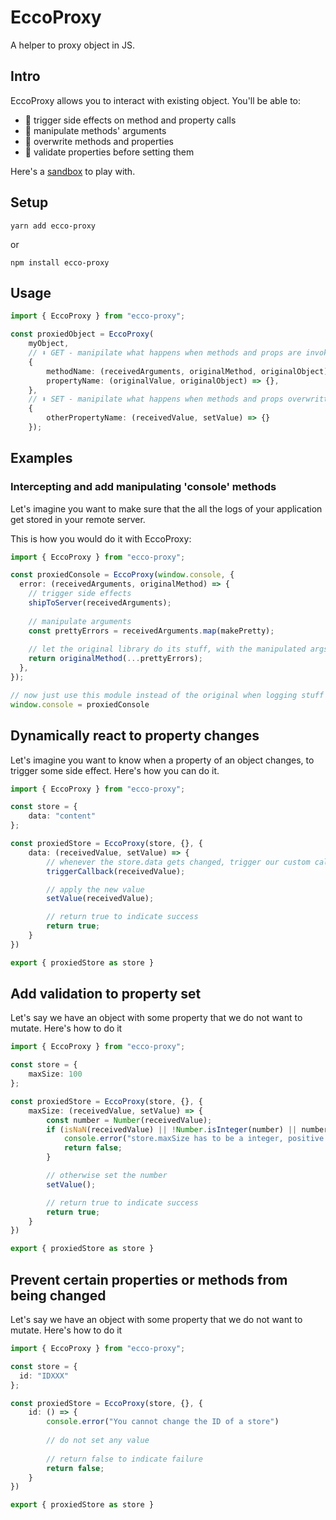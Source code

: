 # EccoProxy

A helper to proxy object in JS.

## Intro

EccoProxy allows you to interact with existing object. You'll be able to:
- 🚀 trigger side effects on method and property calls
- 🎸 manipulate methods' arguments
- 🥾 overwrite methods and properties
- 📝 validate properties before setting them

Here's a [sandbox](https://codesandbox.io/s/ecco-proxy-playground-rghky?file=/src/index.ts) to play with.

## Setup
```
yarn add ecco-proxy
````
or
````
npm install ecco-proxy
````

## Usage


````typescript
import { EccoProxy } from "ecco-proxy";

const proxiedObject = EccoProxy(
    myObject,
    // ⬇️ GET - manipilate what happens when methods and props are invoked 
    {
        methodName: (receivedArguments, originalMethod, originalObject) => {},
        propertyName: (originalValue, originalObject) => {},
    },
    // ⬇️ SET - manipilate what happens when methods and props overwritten
    {
        otherPropertyName: (receivedValue, setValue) => {}
    });
````


## Examples

### Intercepting and add manipulating 'console' methods
Let's imagine you want to make sure that the all the logs
of your application get stored in your remote server.

This is how you would do it with EccoProxy:

````typescript
import { EccoProxy } from "ecco-proxy";

const proxiedConsole = EccoProxy(window.console, {
  error: (receivedArguments, originalMethod) => {
    // trigger side effects
    shipToServer(receivedArguments);
    
    // manipulate arguments
    const prettyErrors = receivedArguments.map(makePretty);
    
    // let the original library do its stuff, with the manipulated args
    return originalMethod(...prettyErrors);
  },
});

// now just use this module instead of the original when logging stuff
window.console = proxiedConsole
````

## Dynamically react to property changes

Let's imagine you want to know when a property of an object changes, to trigger some side effect.
Here's how you can do it.

````typescript
import { EccoProxy } from "ecco-proxy";

const store = {
    data: "content"
};

const proxiedStore = EccoProxy(store, {}, {
    data: (receivedValue, setValue) => {
        // whenever the store.data gets changed, trigger our custom callback
        triggerCallback(receivedValue);

        // apply the new value
        setValue(receivedValue);

        // return true to indicate success
        return true;
    }
})

export { proxiedStore as store }
````

## Add validation to property set

Let's say we have an object with some property that we do not want to mutate.
Here's how to do it

````typescript
import { EccoProxy } from "ecco-proxy";

const store = {
    maxSize: 100
};

const proxiedStore = EccoProxy(store, {}, {
    maxSize: (receivedValue, setValue) => {
        const number = Number(receivedValue);
        if (isNaN(receivedValue) || !Number.isInteger(number) || number < 0) {
            console.error("store.maxSize has to be a integer, positive number")
            return false;
        }

        // otherwise set the number
        setValue();

        // return true to indicate success
        return true;
    }
})

export { proxiedStore as store }
````

## Prevent certain properties or methods from being changed

Let's say we have an object with some property that we do not want to mutate.
Here's how to do it

````typescript
import { EccoProxy } from "ecco-proxy";

const store = {
  id: "IDXXX"   
};

const proxiedStore = EccoProxy(store, {}, {
    id: () => {
        console.error("You cannot change the ID of a store")
        
        // do not set any value
        
        // return false to indicate failure
        return false;
    }
})

export { proxiedStore as store }
````